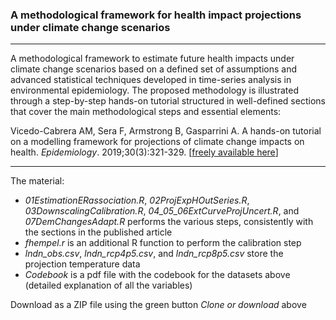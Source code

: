 ### A methodological framework for health impact projections under climate change scenarios

------------------------------------------------------------------------

A methodological framework to estimate future health impacts under climate change scenarios based on a defined set of assumptions and advanced statistical techniques developed in time-series analysis in environmental epidemiology. The proposed methodology is illustrated through a step-by-step hands-on tutorial structured in well-defined sections that cover the main methodological steps and essential elements:

Vicedo-Cabrera AM, Sera F, Armstrong B, Gasparrini A. A hands-on tutorial on a modelling framework for projections of climate change impacts on health. *Epidemiology*. 2019;30(3):321-329. [[freely available here](http://www.ag-myresearch.com/2019_vicedo-cabrera_Epidem.html)]

------------------------------------------------------------------------

The material:

-   *01EstimationERassociation.R*, *02ProjExpHOutSeries.R*, *03DownscalingCalibration.R*, *04_05_06ExtCurveProjUncert.R*, and *07DemChangesAdapt.R* performs the various steps, consistently with the sections in the published article
-   *fhempel.r* is an additional R function to perform the calibration step
-   *lndn_obs.csv*, *lndn_rcp4p5.csv*, and *lndn_rcp8p5.csv* store the projection temperature data
-   *Codebook* is a pdf file with the codebook for the datasets above (detailed explanation of all the variables)

Download as a ZIP file using the green button *Clone or download* above
